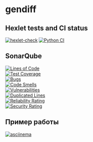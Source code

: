 # gendiff

## Hexlet tests and CI status

[![hexlet-check](https://github.com/SlowKingg/python-project-50/actions/workflows/hexlet-check.yml/badge.svg)](https://github.com/SlowKingg/python-project-50/actions/workflows/hexlet-check.yml)
[![Python CI](https://github.com/SlowKingg/python-project-50/actions/workflows/pyci.yml/badge.svg)](https://github.com/SlowKingg/python-project-50/actions/workflows/pyci.yml)

## SonarQube

[![Lines of Code](https://sonarcloud.io/api/project_badges/measure?project=SlowKingg_python-project-50&metric=ncloc)](https://sonarcloud.io/summary/new_code?id=SlowKingg_python-project-50)  
[![Test Coverage](https://sonarcloud.io/api/project_badges/measure?project=SlowKingg_python-project-50&metric=coverage)](https://sonarcloud.io/summary/new_code?id=SlowKingg_python-project-50)  
[![Bugs](https://sonarcloud.io/api/project_badges/measure?project=SlowKingg_python-project-50&metric=bugs)](https://sonarcloud.io/summary/new_code?id=SlowKingg_python-project-50)  
[![Code Smells](https://sonarcloud.io/api/project_badges/measure?project=SlowKingg_python-project-50&metric=code_smells)](https://sonarcloud.io/summary/new_code?id=SlowKingg_python-project-50)  
[![Vulnerabilities](https://sonarcloud.io/api/project_badges/measure?project=SlowKingg_python-project-50&metric=vulnerabilities)](https://sonarcloud.io/summary/new_code?id=SlowKingg_python-project-50)  
[![Duplicated Lines](https://sonarcloud.io/api/project_badges/measure?project=SlowKingg_python-project-50&metric=duplicated_lines_density)](https://sonarcloud.io/summary/new_code?id=SlowKingg_python-project-50)  
[![Reliability Rating](https://sonarcloud.io/api/project_badges/measure?project=SlowKingg_python-project-50&metric=reliability_rating)](https://sonarcloud.io/summary/new_code?id=SlowKingg_python-project-50)  
[![Security Rating](https://sonarcloud.io/api/project_badges/measure?project=SlowKingg_python-project-50&metric=security_rating)](https://sonarcloud.io/summary/new_code?id=SlowKingg_python-project-50)

## Пример работы

[![asciinema](https://asciinema.org/a/jXmsR4CokjT5jFVa4nvYTSkZG.svg)](https://asciinema.org/a/jXmsR4CokjT5jFVa4nvYTSkZG)
